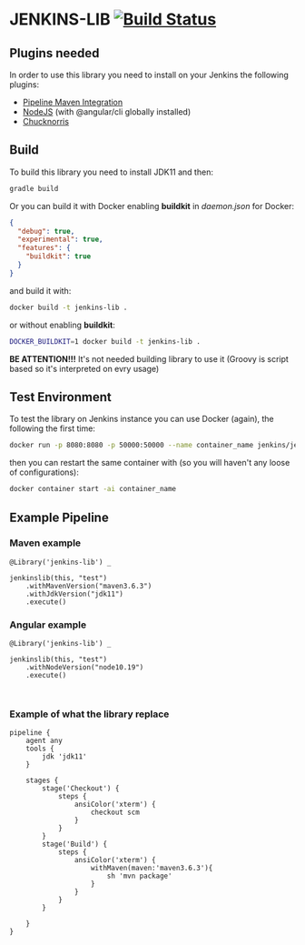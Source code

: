 JENKINS-LIB [![Build Status](https://travis-ci.org/paspao/jenkins-lib.svg?branch=master)](https://travis-ci.org/paspao/jenkins-lib)
===========

Plugins needed
--------------

In order to use this library you need to install on your Jenkins the following plugins:
 
* [Pipeline Maven Integration](https://plugins.jenkins.io/pipeline-maven/)
* [NodeJS](https://plugins.jenkins.io/nodejs/) (with @angular/cli globally installed)
* [Chucknorris](https://plugins.jenkins.io/chucknorris/)



Build
-----

To build this library you need to install JDK11 and then:

```bash
gradle build
```

Or you can build it with Docker enabling **buildkit** in *daemon.json* for Docker:

```json
{
  "debug": true,
  "experimental": true,
  "features": {
    "buildkit": true
  }
}
```

and build it with:

```bash
docker build -t jenkins-lib . 
```

or without enabling **buildkit**:

```bash
DOCKER_BUILDKIT=1 docker build -t jenkins-lib .
```

**BE ATTENTION!!!** It's not needed building library to use it (Groovy is script based so it's interpreted on evry usage)


Test Environment
----------------

To test the library on Jenkins instance you can use Docker (again), the following the first time:

```bash
docker run -p 8080:8080 -p 50000:50000 --name container_name jenkins/jenkins:lts
```

then you can restart the same container with (so you will haven't any loose of configurations):

```bash
docker container start -ai container_name
```

Example Pipeline
----------------

### Maven example

```Jenkinsfile
@Library('jenkins-lib') _

jenkinslib(this, "test")
    .withMavenVersion("maven3.6.3")
    .withJdkVersion("jdk11")
    .execute()

```

### Angular example

```Jenkinsfile
@Library('jenkins-lib') _

jenkinslib(this, "test")
    .withNodeVersion("node10.19")
    .execute()



```

### Example of what the library replace

```
pipeline {
    agent any 
    tools {
        jdk 'jdk11'
    }
    
    stages {
        stage('Checkout') { 
            steps {
                ansiColor('xterm') {
                    checkout scm
                }
            }
        }
        stage('Build') { 
            steps {
                ansiColor('xterm') {
                    withMaven(maven:'maven3.6.3'){
                        sh 'mvn package'
                    }
                }
            }
        }
        
    }
}
```

